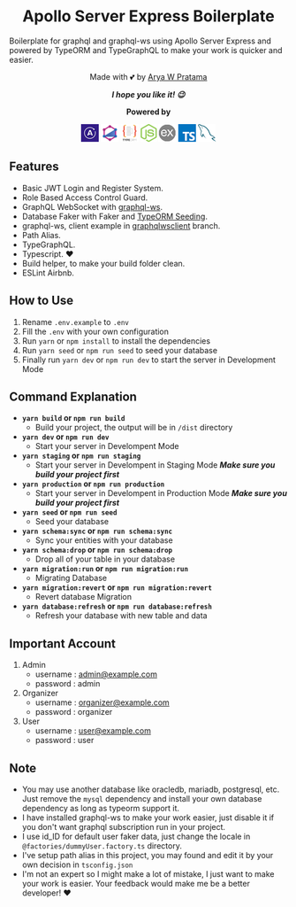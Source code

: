 <h1 align="center">Apollo Server Express Boilerplate</h1>

Boilerplate for graphql and graphql-ws using Apollo Server Express and powered by TypeORM and TypeGraphQL to make your work is quicker and easier.

<div align="center">

Made with :two_hearts: by [Arya W Pratama](https://github.com/aryawpratama)
</div>
<div align="center">

***I hope you like it! :wink:***
</div>

<div align="center">

**Powered by**
</div>
<div align="center">
<a href="https://www.apollographql.com/" title="Apollo"><img src="icons/apollo.png" /></a>
<a href="https://typegraphql.com/" title="TypeGraphQL"><img src="icons/typegraphql.png" /></a>
<a href="https://typeorm.io/" title="TypeORM"><img src="icons/typeorm.png" /></a>
<a href="https://nodejs.org/" title="NodeJS"><img src="icons/nodejs.png" /></a>
<a href="https://expressjs.com/" title="Express"><img src="icons/express.png" /></a>
<a href="https://www.typescriptlang.org/" title="TypeScript"><img src="icons/typescript.png" /></a>
<a href="https://www.mysql.com/" title="MySQL"><img src="icons/mysql.png" /></a>
</div>

## Features 
- Basic JWT Login and Register System.
- Role Based Access Control Guard.
- GraphQL WebSocket with [graphql-ws](https://github.com/enisdenjo/graphql-ws).
- Database Faker with Faker and [TypeORM Seeding](https://github.com/w3tecch/typeorm-seeding).
- graphql-ws, client example in [graphqlwsclient](https://github.com/aryawpratama/apollographql-boilerplate/tree/graphqlwsclient) branch.
- Path Alias.
- TypeGraphQL.
- Typescript. :heart:
- Build helper, to make your build folder clean.
- ESLint Airbnb.

## How to Use 
1. Rename ```.env.example``` to ```.env```
2. Fill the ```.env``` with your own configuration
3. Run ```yarn``` or ```npm install``` to install the dependencies
4. Run ```yarn seed``` or ```npm run seed``` to seed your database
5. Finally run ```yarn dev``` or ```npm run dev``` to start the server in Development Mode

## Command Explanation
- **```yarn build``` or ```npm run build```**
    - Build your project, the output will be in ```/dist``` directory
- **```yarn dev``` or ```npm run dev```**
    - Start your server in Develompent Mode
- **```yarn staging``` or ```npm run staging```**
    - Start your server in Develompent in Staging Mode ***Make sure you build your project first***
- **```yarn production``` or ```npm run production```**
    - Start your server in Develompent in Production Mode ***Make sure you build your project first***
- **```yarn seed``` or ```npm run seed```**
    - Seed your database
- **```yarn schema:sync``` or ```npm run schema:sync```**
    - Sync your entities with your database
- **```yarn schema:drop``` or ```npm run schema:drop```**
    - Drop all of your table in your database
- **```yarn migration:run``` or ```npm run migration:run```**
    - Migrating Database
- **```yarn migration:revert``` or ```npm run migration:revert```**
    - Revert database Migration
- **```yarn database:refresh``` or ```npm run database:refresh```**
    - Refresh your database with new table and data

## Important Account 
1. Admin
    - username : admin@example.com
    - password : admin
2. Organizer
    - username : organizer@example.com
    - password : organizer
3. User
    - username : user@example.com
    - password : user

## Note
- You may use another database like oracledb, mariadb, postgresql, etc. Just remove the ```mysql``` dependency and install your own database dependency as long as typeorm support it.
- I have installed graphql-ws to make your work easier, just disable it if you don't want graphql subscription run in your project.
- I use id_ID for default user faker data, just change the locale in ```@factories/dummyUser.factory.ts``` directory.
- I've setup path alias in this project, you may found and edit it by your own decision in ```tsconfig.json``` 
- I'm not an expert so I might make a lot of mistake, I just want to make your work is easier. Your feedback would make me be a better developer! :heart:
